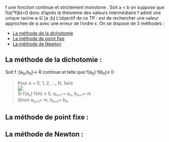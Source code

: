 f une fonction continue et strictement monotone . Soit a < b on suppose que f(a)*f(b)<0 donc d’après le théorème des valeurs intermédiaire f admit une unique racine ⍺ ∈ [a ;b]
L’objectif de ce TP : est de rechercher une valeur approchée de ⍺ avec une erreur de l’ordre ε. On se dispose de 3 méthodes :

* [La méthode de la dichotomie](#dichotomie) 
* [La méthode de point fixe](#fixe) 
* [La méthode de Newton](#Newton) 
## La méthode de la dichotomie : 
 Soit f :[a<sub>0</sub>,b<sub>0</sub>]→ R continue et telle que f(a<sub>0</sub>) f(b<sub>0</sub>)≤ 0  
 > Pour n = 0, 1, 2, ..., N, faire <br/>
 <img src="https://render.githubusercontent.com/render/math?math=m=\frac{(a_n+b_n)}{2}"> <br/>
 Si f(a<sub>n</sub>) f(m) ≤ 0, a<sub>n+1</sub> = a<sub>n</sub>, b<sub>n+1</sub>= m <br/>
 Sinon a<sub>n+1</sub>= m, b<sub>n+1</sub>= b<sub>n</sub>.
## La méthode de point fixe :
## La méthode de Newton :
